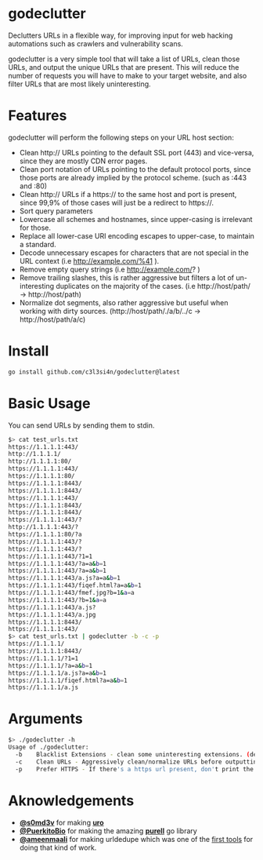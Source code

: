 # godeclutter
Declutters URLs in a flexible way, for improving input for web hacking automations such as crawlers and vulnerability scans. 

godeclutter is a very simple tool that will take a list of URLs, clean those URLs, and output the unique URLs that are present. This will reduce the number of requests you will have to make to your target website, and also filter URLs that are most likely uninteresting. 

# Features
godeclutter will perform the following steps on your URL host section:
- Clean http:// URLs pointing to the default SSL port (443) and vice-versa, since they are mostly CDN error pages.
- Clean port notation of URLs pointing to the default protocol ports, since those ports are already implied by the protocol scheme. (such as :443 and :80)
- Clean http:// URLs if a https:// to the same host and port is present, since 99,9% of those cases will just be a redirect to https://.
- Sort query parameters
- Lowercase all schemes and hostnames, since upper-casing is irrelevant for those.
- Replace all lower-case URI encoding escapes to upper-case, to maintain a standard.
- Decode unnecessary escapes for characters that are not special in the URL context (i.e http://example.com/%41 ).
- Remove empty query strings (i.e http://example.com/? )
- Remove trailing slashes, this is rather aggressive but filters a lot of un-interesting duplicates on the majority of the cases. (i.e http://host/path/ -> http://host/path)
- Normalize dot segments, also rather aggressive but useful when working with dirty sources. (http://host/path/./a/b/../c -> http://host/path/a/c)


# Install

```bash
go install github.com/c3l3si4n/godeclutter@latest
```

# Basic Usage
You can send URLs by sending them to stdin.
```bash
$> cat test_urls.txt
https://1.1.1.1:443/
http://1.1.1.1/
http://1.1.1.1:80/
https://1.1.1.1:443/
https://1.1.1.1:80/
https://1.1.1.1:8443/
https://1.1.1.1:8443/
https://1.1.1.1:443/
https://1.1.1.1:8443/
https://1.1.1.1:8443/
https://1.1.1.1:443/?
http://1.1.1.1:443/?
https://1.1.1.1:80/?a
https://1.1.1.1:443/?
https://1.1.1.1:443/?
https://1.1.1.1:443/?1=1
https://1.1.1.1:443/?a=a&b=1
https://1.1.1.1:443/?a=a&b=1
https://1.1.1.1:443/a.js?a=a&b=1
https://1.1.1.1:443/fiqef.html?a=a&b=1
https://1.1.1.1:443/fmef.jpg?b=1&a=a
https://1.1.1.1:443/?b=1&a=a
https://1.1.1.1:443/a.js?
https://1.1.1.1:443/a.jpg
https://1.1.1.1:8443/
https://1.1.1.1:443/
$> cat test_urls.txt | godeclutter -b -c -p
https://1.1.1.1/
https://1.1.1.1:8443/
https://1.1.1.1/?1=1
https://1.1.1.1/?a=a&b=1
https://1.1.1.1/a.js?a=a&b=1
https://1.1.1.1/fiqef.html?a=a&b=1
https://1.1.1.1/a.js
```

# Arguments
```bash
$> ./godeclutter -h
Usage of ./godeclutter:
  -b	Blacklist Extensions - clean some uninteresting extensions. (default true)
  -c	Clean URLs - Aggressively clean/normalize URLs before outputting them.
  -p	Prefer HTTPS - If there's a https url present, don't print the http for it. (since it will probably just redirect to https)
```

# Aknowledgements
- **[@s0md3v](https://github.com/s0md3v)** for making **[uro](https://github.com/s0md3v/uro)**
- **[@PuerkitoBio](https://github.com/PuerkitoBio)** for making the amazing **[purell](https://github.com/PuerkitoBio/purell)** go library
- **[@ameenmaali](https://github.com/ameenmaali)** for making urldedupe which was one of the [first tools](https://github.com/ameenmaali/urldedupe) for doing that kind of work.

